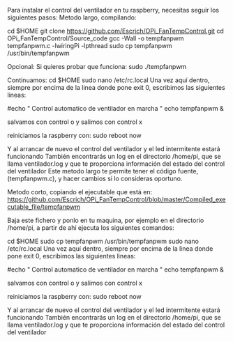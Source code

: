 Para instalar el control del ventilador en tu raspberry, necesitas seguir los siguientes pasos:
Metodo largo, compilando:

cd $HOME
git clone https://github.com/Escrich/OPi_FanTempControl.git
cd OPi_FanTempControl/Source_code
gcc -Wall -o tempfanpwm tempfanpwm.c -lwiringPi -lpthread
sudo cp tempfanpwm /usr/bin/tempfanpwm 


Opcional:
Si quieres probar que funciona:
sudo ./tempfanpwm


Continuamos:
cd $HOME
sudo nano /etc/rc.local
Una vez aquí dentro, siempre por encima de la linea donde pone exit 0, escribimos las siguientes lineas:

#echo " Control automatico de ventilador en marcha "
echo
tempfanpwm &

salvamos con control o y salimos con control x

reiniciamos la raspberry con:
sudo reboot now

Y al arrancar de nuevo el control del ventilador y el led intermitente estará funcionando
También encontrarás un log en el directorio /home/pi, que se llama ventilador.log
y que te proporciona información del estado del control del ventilador
Este metodo largo te permite tener el código fuente, (tempfanpwm.c), y hacer cambios si lo consideras oportuno.



Metodo corto, copiando el ejecutable que está en:
https://github.com/Escrich/OPi_FanTempControl/blob/master/Compiled_executable_file/tempfanpwm

Baja este fichero y ponlo en tu maquina, por ejemplo en el directorio /home/pi, a partir de ahí ejecuta los siguientes comandos:

cd $HOME
sudo cp tempfanpwm /usr/bin/tempfanpwm 
sudo nano /etc/rc.local
Una vez aquí dentro, siempre por encima de la linea donde pone exit 0, escribimos las siguientes lineas:

#echo " Control automatico de ventilador en marcha "
echo
tempfanpwm &

salvamos con control o y salimos con control x

reiniciamos la raspberry con:
sudo reboot now

Y al arrancar de nuevo el control del ventilador y el led intermitente estará funcionando
También encontrarás un log en el directorio /home/pi, que se llama ventilador.log
y que te proporciona información del estado del control del ventilador




